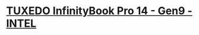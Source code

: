 # [TUXEDO InfinityBook Pro 14 - Gen9 - INTEL](https://www.tuxedocomputers.com/en/TUXEDO-InfinityBook-Pro-14-Gen9-INTEL)
